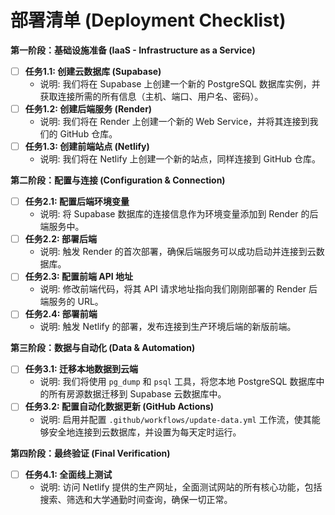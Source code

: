 # 部署清单 (Deployment Checklist)

**第一阶段：基础设施准备 (IaaS - Infrastructure as a Service)**

*   [ ] **任务1.1: 创建云数据库 (Supabase)**
    *   说明: 我们将在 Supabase 上创建一个新的 PostgreSQL 数据库实例，并获取连接所需的所有信息（主机、端口、用户名、密码）。
*   [ ] **任务1.2: 创建后端服务 (Render)**
    *   说明: 我们将在 Render 上创建一个新的 Web Service，并将其连接到我们的 GitHub 仓库。
*   [ ] **任务1.3: 创建前端站点 (Netlify)**
    *   说明: 我们将在 Netlify 上创建一个新的站点，同样连接到 GitHub 仓库。

**第二阶段：配置与连接 (Configuration & Connection)**

*   [ ] **任务2.1: 配置后端环境变量**
    *   说明: 将 Supabase 数据库的连接信息作为环境变量添加到 Render 的后端服务中。
*   [ ] **任务2.2: 部署后端**
    *   说明: 触发 Render 的首次部署，确保后端服务可以成功启动并连接到云数据库。
*   [ ] **任务2.3: 配置前端 API 地址**
    *   说明: 修改前端代码，将其 API 请求地址指向我们刚刚部署的 Render 后端服务的 URL。
*   [ ] **任务2.4: 部署前端**
    *   说明: 触发 Netlify 的部署，发布连接到生产环境后端的新版前端。

**第三阶段：数据与自动化 (Data & Automation)**

*   [ ] **任务3.1: 迁移本地数据到云端**
    *   说明: 我们将使用 `pg_dump` 和 `psql` 工具，将您本地 PostgreSQL 数据库中的所有房源数据迁移到 Supabase 云数据库中。
*   [ ] **任务3.2: 配置自动化数据更新 (GitHub Actions)**
    *   说明: 启用并配置 `.github/workflows/update-data.yml` 工作流，使其能够安全地连接到云数据库，并设置为每天定时运行。

**第四阶段：最终验证 (Final Verification)**

*   [ ] **任务4.1: 全面线上测试**
    *   说明: 访问 Netlify 提供的生产网址，全面测试网站的所有核心功能，包括搜索、筛选和大学通勤时间查询，确保一切正常。

